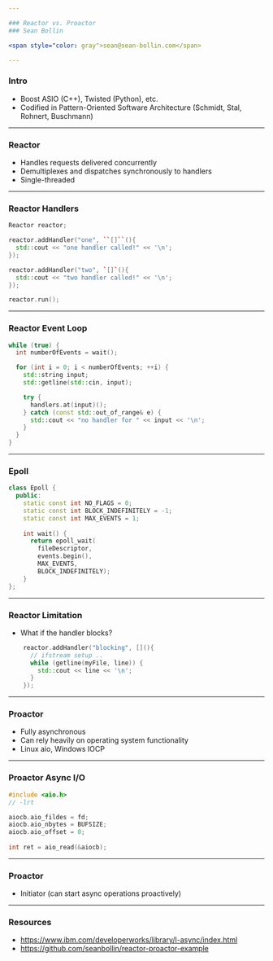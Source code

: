 ```yaml
---

### Reactor vs. Proactor
### Sean Bollin 

<span style="color: gray">sean@sean-bollin.com</span>

---
```


### Intro

  - Boost ASIO (C++), Twisted (Python), etc.
  - Codified in Pattern-Oriented Software Architecture (Schmidt, Stal, Rohnert, Buschmann)

---

### Reactor

  - Handles requests delivered concurrently
  - Demultiplexes and dispatches synchronously to handlers
  - Single-threaded

---

### Reactor Handlers
```cpp
Reactor reactor;

reactor.addHandler("one", ``[]``(){
  std::cout << "one handler called!" << '\n';
});

reactor.addHandler("two", `[]`(){
  std::cout << "two handler called!" << '\n';
});

reactor.run();
```

---

### Reactor Event Loop
```cpp
while (true) {
  int numberOfEvents = wait();

  for (int i = 0; i < numberOfEvents; ++i) {
    std::string input;
    std::getline(std::cin, input);

    try {
      handlers.at(input)();
    } catch (const std::out_of_range& e) {
      std::cout << "no handler for " << input << '\n';
    }
  }
} 
```
---

### Epoll

```cpp
class Epoll {
  public:
    static const int NO_FLAGS = 0;
    static const int BLOCK_INDEFINITELY = -1;
    static const int MAX_EVENTS = 1;
 
    int wait() {
      return epoll_wait(
        fileDescriptor,
        events.begin(),
        MAX_EVENTS,
        BLOCK_INDEFINITELY);
    }
};
```

---

### Reactor Limitation

  - What if the handler blocks?

```cpp
    reactor.addHandler("blocking", [](){
      // ifstream setup ..
      while (getline(myFile, line)) {
        std::cout << line << '\n';
      }
    });
```

---

### Proactor

  - Fully asynchronous
  - Can rely heavily on operating system functionality
  - Linux aio, Windows IOCP

---

### Proactor Async I/O

```cpp
#include <aio.h>
// -lrt 

aiocb.aio_fildes = fd;
aiocb.aio_nbytes = BUFSIZE;
aiocb.aio_offset = 0;
 
int ret = aio_read(&aiocb);
```

---

### Proactor

  - Initiator (can start async operations proactively)

---

### Resources
  
  - https://www.ibm.com/developerworks/library/l-async/index.html
  - https://github.com/seanbollin/reactor-proactor-example
